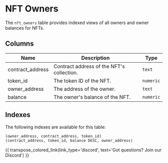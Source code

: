 # NFT Owners

The `nft_owners` table provides indexed views of all owners and owner balances for NFTs.

## Columns
| Name                | Description                                                                 | Type        |
| --------- | --------- | --------------------------------------------------------------------------- |
| contract_address | Contract address of the NFT's collection. | `text` |
| token_id | The token ID of the NFT. | `numeric` |
| owner_address | The address of the owner. | `text` |
| balance | The owner's balance of the NFT. | `numeric` |

## Indexes
The following indexes are available for this table:
```
(owner_address, contract_address, token_id)
(contract_address, token_id, balance DESC, owner_address)
```

{{ transpose_colored_link(link_type='discord', text='Got questions?  Join our Discord') }}
